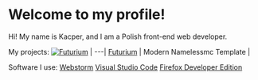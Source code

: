 # Welcome to my profile!

Hi! My name is Kacper, and I am a Polish front-end web developer.

My projects:
[![Futurium](https://i.ibb.co/YQfPny4/Fgdfg.png)](https://namelessmc.com/resources/resource/143-pre9-futurium-template-supports-all-modules/) |
---|
[Futurium](https://namelessmc.com/resources/resource/143-pre9-futurium-template-supports-all-modules/) |
Modern Namelessmc Template |

Software I use:
[Webstorm](https://i.ibb.co/bBLjGdF/Logo-big.jpg) [Visual Studio Code](https://i.ibb.co/3cNJyTd/1200px-Visual-Studio-Code-1-35-icon-svg.png) [Firefox Developer Edition](https://i.ibb.co/ZS7qvtY/Fsdfsdf.png)
